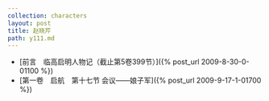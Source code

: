 ```yaml
---
collection: characters
layout: post
title: 赵晓芹
path: y111.md
---
```


- [前言　临高启明人物记（截止第5卷399节）]({% post_url 2009-8-30-0-01100 %})
- [第一卷　启航　第十七节 会议——娘子军]({% post_url 2009-9-17-1-01700 %})
